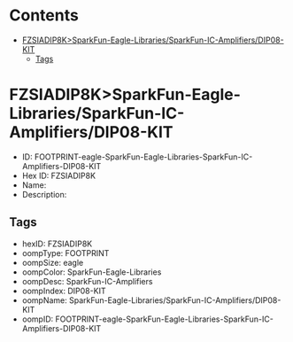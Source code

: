 



Contents
========

* [FZSIADIP8K>SparkFun-Eagle-Libraries/SparkFun-IC-Amplifiers/DIP08-KIT](#fzsiadip8ksparkfun-eagle-librariessparkfun-ic-amplifiersdip08-kit)
	* [Tags](#tags)

# FZSIADIP8K>SparkFun-Eagle-Libraries/SparkFun-IC-Amplifiers/DIP08-KIT

- ID: FOOTPRINT-eagle-SparkFun-Eagle-Libraries-SparkFun-IC-Amplifiers-DIP08-KIT
- Hex ID: FZSIADIP8K
- Name: 
- Description: 

## Tags

- hexID: FZSIADIP8K
- oompType: FOOTPRINT
- oompSize: eagle
- oompColor: SparkFun-Eagle-Libraries
- oompDesc: SparkFun-IC-Amplifiers
- oompIndex: DIP08-KIT
- oompName: SparkFun-Eagle-Libraries/SparkFun-IC-Amplifiers/DIP08-KIT
- oompID: FOOTPRINT-eagle-SparkFun-Eagle-Libraries-SparkFun-IC-Amplifiers-DIP08-KIT
